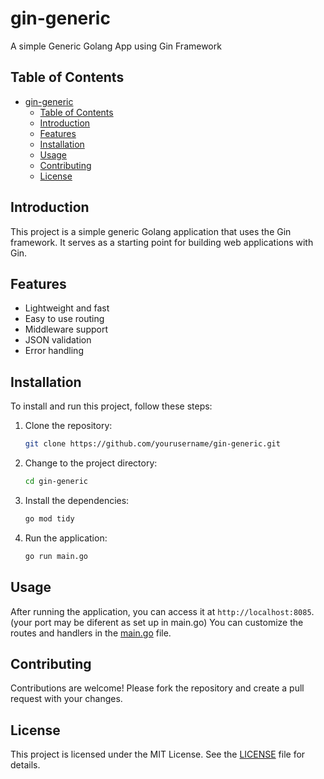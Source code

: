 # gin-generic
A simple Generic Golang App using Gin Framework

## Table of Contents
- [gin-generic](#gin-generic)
  - [Table of Contents](#table-of-contents)
  - [Introduction](#introduction)
  - [Features](#features)
  - [Installation](#installation)
  - [Usage](#usage)
  - [Contributing](#contributing)
  - [License](#license)

## Introduction
This project is a simple generic Golang application that uses the Gin framework. It serves as a starting point for building web applications with Gin.

## Features
- Lightweight and fast
- Easy to use routing
- Middleware support
- JSON validation
- Error handling

## Installation
To install and run this project, follow these steps:

1. Clone the repository:
    ```sh
    git clone https://github.com/yourusername/gin-generic.git
    ```
2. Change to the project directory:
    ```sh
    cd gin-generic
    ```
3. Install the dependencies:
    ```sh
    go mod tidy
    ```
4. Run the application:
    ```sh
    go run main.go
    ```

## Usage
After running the application, you can access it at `http://localhost:8085`.(your port may be diferent as set up in main.go) You can customize the routes and handlers in the [main.go](http://_vscodecontentref_/1) file.

## Contributing
Contributions are welcome! Please fork the repository and create a pull request with your changes.

## License
This project is licensed under the MIT License. See the [LICENSE](http://_vscodecontentref_/2) file for details.